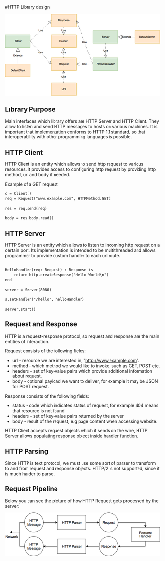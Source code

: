 #HTTP Library design

![HTTP Diagram](/docs/http-design.png)

## Library Purpose

Main interfaces which library offers are HTTP Server and HTTP Client. They allow to listen and send HTTP messages to hosts on various machines. It is important that implementation conforms to HTTP 1.1 standard, so that interoperability with other programming languages is possible.

## HTTP Client

HTTP Client is an entity which allows to send http request to various resources. It provides access to configuring http request by providing http method, url and body if needed.

Example of a GET request

```
c = Client()
req = Request("www.example.com", HTTPMethod.GET)

res = req.send(req)

body = res.body.read()
```

## HTTP Server

HTTP Server is an entity which allows to listen to incoming http request on a certain port. Its implementation is intended to be multithreaded and allows programmer to provide custom handler to each url route.

```

HelloHandler(req: Request) : Response is
    return http.createResponse("Hello World\n")
end

server = Server(8080)

s.setHandler("/hello", helloHandler)

server.start()
```

## Request and Response

HTTP is a request-response protocol, so request and response are the main entities of interaction.

Request consists of the following fields:

* url - resource we are interested in, "http://www.example.com".
* method - which method we would like to invoke, such as GET, POST etc.
* headers - set of key-value pairs which provide additional information about request.
* body - optional payload we want to deliver, for example it may be JSON for POST request.

Response consists of the following fields:

* status - code which indicates status of request, for example 404 means that resource is not found
* headers - set of key-value pairs returned by the server
* body - result of the request, e.g page content when accessing website.

HTTP Client accepts request objects which it sends on the wire, HTTP Server allows populating response object inside handler function.

## HTTP Parsing

Since HTTP is text protocol, we must use some sort of parser to transform to and from request and response objects. HTTP/2 is not supported, since it is much harder to parse.

## Request Pipeline

Below you can see the picture of how HTTP Request gets processed by the server:

![HTTP Diagram](/docs/request_flow.png)
